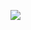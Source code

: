 ![](https://img.shields.io/badge/ViudraTech-ff0000?style=for-the-badge&logo=ViudiraTech&logoColor=white)
